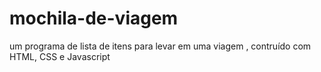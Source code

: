 # mochila-de-viagem
um programa de lista de itens para levar em uma viagem , contruído com HTML, CSS e Javascript
